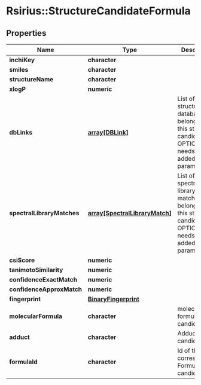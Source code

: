 # Rsirius::StructureCandidateFormula



## Properties
Name | Type | Description | Notes
------------ | ------------- | ------------- | -------------
**inchiKey** | **character** |  | [optional] 
**smiles** | **character** |  | [optional] 
**structureName** | **character** |  | [optional] 
**xlogP** | **numeric** |  | [optional] 
**dbLinks** | [**array[DBLink]**](DBLink.md) | List of structure database links belonging to this structure candidate  OPTIONAL: needs to be added by parameter | [optional] 
**spectralLibraryMatches** | [**array[SpectralLibraryMatch]**](SpectralLibraryMatch.md) | List of spectral library matches belonging to this structure candidate  OPTIONAL: needs to be added by parameter | [optional] 
**csiScore** | **numeric** |  | [optional] 
**tanimotoSimilarity** | **numeric** |  | [optional] 
**confidenceExactMatch** | **numeric** |  | [optional] 
**confidenceApproxMatch** | **numeric** |  | [optional] 
**fingerprint** | [**BinaryFingerprint**](BinaryFingerprint.md) |  | [optional] 
**molecularFormula** | **character** | molecular formula of this candidate | [optional] 
**adduct** | **character** | Adduct of this candidate | [optional] 
**formulaId** | **character** | Id of the corresponding Formula candidate | [optional] 


